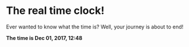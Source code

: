 # The real time clock!

Ever wanted to know what the time is? Well, your journey is about to end!

**The time is Dec 01, 2017, 12:48**